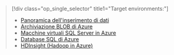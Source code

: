 > [!div class="op_single_selector" title1="Target environments:"]
> * [Panoramica dell'inserimento di dati](../articles/machine-learning/machine-learning-data-science-ingest-data.md)
> * [Archiviazione BLOB di Azure](../articles/machine-learning/machine-learning-data-science-move-azure-blob.md)
> * [Macchine virtuali SQL Server in Azure](../articles/machine-learning/machine-learning-data-science-move-sql-server-virtual-machine.md)
> * [Database SQL di Azure](../articles/machine-learning/machine-learning-data-science-move-sql-azure.md)
> * [HDInsight (Hadoop in Azure)](../articles/machine-learning/machine-learning-data-science-move-hive-tables.md)
> 
> 



<!--HONumber=Nov16_HO3-->


